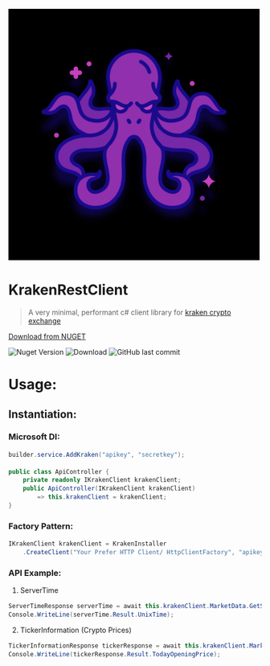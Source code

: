 ![Kraken Logo](kraken-logo.png)
# KrakenRestClient

> A very minimal, performant c# client library for [kraken crypto exchange](https://www.kraken.com/)

[Download from NUGET](https://www.nuget.org/packages/KrakenRestClient/)

![Nuget Version](https://img.shields.io/nuget/v/KrakenRestClient)
![Download](https://img.shields.io/nuget/dt/KrakenRestClient?color=blue&style=plastic)
![GitHub last commit](https://img.shields.io/github/last-commit/purkayasta/KrakenRestClient)

# Usage:

## Instantiation:

### Microsoft DI:

```c#
builder.service.AddKraken("apikey", "secretkey");

public class ApiController {
    private readonly IKrakenClient krakenClient;
    public ApiController(IKrakenClient krakenClient)
        => this.krakenClient = krakenClient;
}
```

### Factory Pattern:

```c#
IKrakenClient krakenClient = KrakenInstaller
    .CreateClient("Your Prefer HTTP Client/ HttpClientFactory", "apikey", "secretkey");
```

### API Example:

1. ServerTime

```c#
ServerTimeResponse serverTime = await this.krakenClient.MarketData.GetServerTimeAsync();
Console.WriteLine(serverTime.Result.UnixTime);
```

2.  TickerInformation (Crypto Prices)
```c#
TickerInformationResponse tickerResponse = await this.krakenClient.MarketData.GetTickerInformationAsync("ETHUSD");
Console.WriteLine(tickerResponse.Result.TodayOpeningPrice);

```
